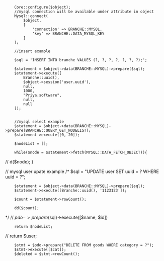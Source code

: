         Core::configure($object);
        //mysql connection will be available under attribute in object
        Mysql::connect(
            $object,
            [
                'connection' => BRANCHE::MYSQL,
                'key' => BRANCHE::DATA_MYSQL_KEY
            ]
        );

        //insert example

        $sql = 'INSERT INTO branche VALUES (?, ?, ?, ?, ?, ?, ?);';

        $statement = $object->data(BRANCHE::MYSQL)->prepare($sql);
        $statement->execute([
            Branche::uuid(),
            $object->session('user.uuid'),
            null,
            1000,
            "Priya.software",
            null,
            null
        ]);


        //mysql select example
        $statement = $object->data(BRANCHE::MYSQL)->prepare(BRANCHE::QUERY_GET_NODELIST);
        $statement->execute([0, 20]);

        $nodeList = [];

        while($node = $statement->fetch(MYSQL::DATA_FETCH_OBJECT)){
//             d($node);
        }

//      mysql user upate example
/*
        $sql = "UPDATE user SET uuid = ? WHERE uuid = ?";

        $statement = $object->data(BRANCHE::MYSQL)->prepare($sql);
        $statement->execute([Branche::uuid(), '1123123']);

        $count = $statement->rowCount();

        dd($count);
*/
//         $pdo->prepare($sql)->execute([$name, $id])

        return $nodeList;
//         return $user;

        $stmt = $pdo->prepare("DELETE FROM goods WHERE category = ?");
        $stmt->execute([$cat]);
        $deleted = $stmt->rowCount();